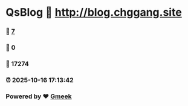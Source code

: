 # QsBlog :link: http://blog.chggang.site 
### :page_facing_up: [7](http://blog.chggang.site/tag.html) 
### :speech_balloon: 0 
### :hibiscus: 17274 
### :alarm_clock: 2025-10-16 17:13:42 
### Powered by :heart: [Gmeek](https://github.com/Meekdai/Gmeek)

